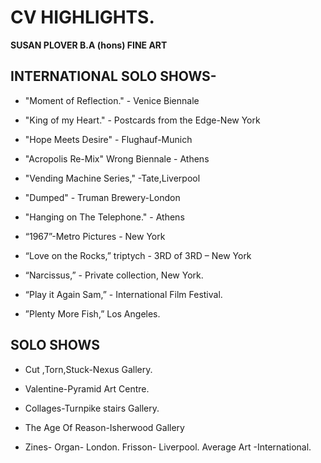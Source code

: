 # CV HIGHLIGHTS. 

**SUSAN PLOVER  B.A (hons) FINE ART** 

## INTERNATIONAL SOLO SHOWS-

- "Moment of Reflection." - Venice Biennale

- "King of my Heart." - Postcards from the Edge-New York

- "Hope Meets Desire" - Flughauf-Munich

- "Acropolis Re-Mix" Wrong Biennale - Athens

- "Vending Machine Series," -Tate,Liverpool

- "Dumped" - Truman Brewery-London

- "Hanging on The Telephone." - Athens

- “1967”-Metro Pictures - New York 

- “Love on the Rocks,” triptych - 3RD of 3RD – New York

- “Narcissus,” - Private collection, New York.                             

- “Play it Again Sam,” - International Film Festival.                     

- ”Plenty More Fish,” Los Angeles. 
                                               
## SOLO SHOWS

- Cut ,Torn,Stuck-Nexus Gallery.

- Valentine-Pyramid Art Centre.

- Collages-Turnpike stairs Gallery.

- The Age Of Reason-Isherwood Gallery

- Zines- Organ- London. Frisson- Liverpool. Average Art -International.
